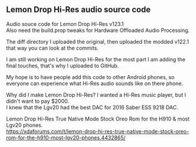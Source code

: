 ## Lemon Drop Hi-Res audio source code
Audio souce code for Lemon Drop Hi-Res v123.1<br>
Also need the build.prop tweaks for Hardware Offloaded Audio Processing.<br>

The diff directory I uploaded the original, then uploaded the modded v122.1 that way you can look at the commits.<br>

I am still working on Lemon Drop Hi-Res for the most part I am adding the final touches, that's why I uploaded to GitHub.<br>

My hope is to have people add this code to other Android phones, so everyone can experience what Hi-Res audio sounds like on there phone.<br>

Why did I make Lemon Drop Hi-Res? I wanted a Hi-Res music player, but I didn't want to pay $2000.<br>
I knew that the Lgv20 had the best DAC for 2016 Saber ESS 9218 DAC.<br>


Lemon Drop Hi-Res True Native Mode Stock Oreo Rom for the H910 & most Lgv20 phones.<br>
https://xdaforums.com/t/lemon-drop-hi-res-true-native-mode-stock-oreo-rom-for-the-h910-most-lgv20-phones.4432865/
